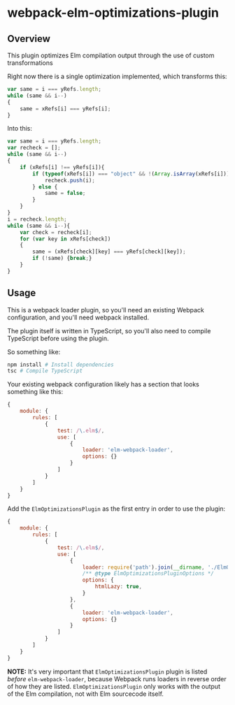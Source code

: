 webpack-elm-optimizations-plugin
================================

Overview
--------

This plugin optimizes Elm compilation output through the use of custom transformations

Right now there is a single optimization implemented, which transforms this:

```js
var same = i === yRefs.length;
while (same && i--)
{
    same = xRefs[i] === yRefs[i];
}
```

Into this:

```js
var same = i === yRefs.length;
var recheck = [];
while (same && i--)
{
    if (xRefs[i] !== yRefs[i]){
        if (typeof(xRefs[i]) === "object" && !(Array.isArray(xRefs[i])) && xRefs[i]['$'] === undefined){
            recheck.push(i);
        } else {
            same = false;
        }
    }
}
i = recheck.length;
while (same && i--){
    var check = recheck[i];
    for (var key in xRefs[check])
    {
        same = (xRefs[check][key] === yRefs[check][key]);
        if (!same) {break;}
    }
}
```

Usage
-----

This is a webpack loader plugin, so you'll need an existing Webpack configuration, and you'll need webpack
installed.

The plugin itself is written in TypeScript, so you'll also need to compile TypeScript before using the plugin.

So something like:

```sh
npm install # Install dependencies
tsc # Compile TypeScript
```

Your existing webpack configuration likely has a section that looks something like this:

```js
{
    module: {
        rules: [
            {
                test: /\.elm$/,
                use: [
                    {
                        loader: 'elm-webpack-loader',
                        options: {}
                    }
                ]
            }
        ]
    }
}
```

Add the `ElmOptimizationsPlugin` as the first entry in order to use the plugin:

```js
{
    module: {
        rules: [
            {
                test: /\.elm$/,
                use: [
                    {
                        loader: require('path').join(__dirname, './ElmOptimizationsPlugin'),
                        /** @type ElmOptimizationsPluginOptions */
                        options: {
                            htmlLazy: true,
                        }
                    },
                    {
                        loader: 'elm-webpack-loader',
                        options: {}
                    }
                ]
            }
        ]
    }
}
```

**NOTE:** It's very important that `ElmOptimizationsPlugin` plugin is listed _before_ `elm-webpack-loader`, because
Webpack runs loaders in reverse order of how they are listed. `ElmOptimizationsPlugin` only works with the output of the
Elm compilation, not with Elm sourcecode itself.
